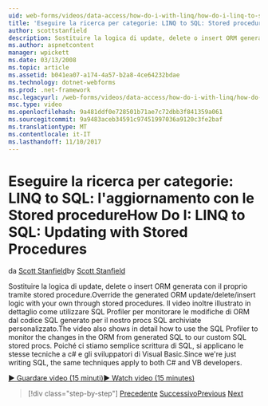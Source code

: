 ```yaml
---
uid: web-forms/videos/data-access/how-do-i-with-linq/how-do-i-linq-to-sql-updating-with-stored-procedures
title: 'Eseguire la ricerca per categorie: LINQ to SQL: Stored procedure di aggiornamento con | Documenti Microsoft'
author: scottstanfield
description: Sostituire la logica di update, delete o insert ORM generata con il proprio tramite stored procedure. Il video inoltre illustrato in dettaglio come utilizzare SQL Profiler per...
ms.author: aspnetcontent
manager: wpickett
ms.date: 03/13/2008
ms.topic: article
ms.assetid: b041ea07-a174-4a57-b2a8-4ce64232bdae
ms.technology: dotnet-webforms
ms.prod: .net-framework
msc.legacyurl: /web-forms/videos/data-access/how-do-i-with-linq/how-do-i-linq-to-sql-updating-with-stored-procedures
msc.type: video
ms.openlocfilehash: 9a481ddf0e728501b71ae7c72dbb3f841359a061
ms.sourcegitcommit: 9a9483aceb34591c97451997036a9120c3fe2baf
ms.translationtype: MT
ms.contentlocale: it-IT
ms.lasthandoff: 11/10/2017
---
```

<a name="how-do-i-linq-to-sql-updating-with-stored-procedures"></a><span data-ttu-id="53353-104">Eseguire la ricerca per categorie: LINQ to SQL: l'aggiornamento con le Stored procedure</span><span class="sxs-lookup"><span data-stu-id="53353-104">How Do I: LINQ to SQL: Updating with Stored Procedures</span></span>
====================
<span data-ttu-id="53353-105">da [Scott Stanfield](https://github.com/scottstanfield)</span><span class="sxs-lookup"><span data-stu-id="53353-105">by [Scott Stanfield](https://github.com/scottstanfield)</span></span>

<span data-ttu-id="53353-106">Sostituire la logica di update, delete o insert ORM generata con il proprio tramite stored procedure.</span><span class="sxs-lookup"><span data-stu-id="53353-106">Override the generated ORM update/delete/insert logic with your own through stored procedures.</span></span> <span data-ttu-id="53353-107">Il video inoltre illustrato in dettaglio come utilizzare SQL Profiler per monitorare le modifiche di ORM dal codice SQL generato per il nostro procs SQL archiviate personalizzato.</span><span class="sxs-lookup"><span data-stu-id="53353-107">The video also shows in detail how to use the SQL Profiler to monitor the changes in the ORM from generated SQL to our custom SQL stored procs.</span></span> <span data-ttu-id="53353-108">Poiché ci stiamo semplice scrittura di SQL, si applicano le stesse tecniche a c# e gli sviluppatori di Visual Basic.</span><span class="sxs-lookup"><span data-stu-id="53353-108">Since we're just writing SQL, the same techniques apply to both C# and VB developers.</span></span>

[<span data-ttu-id="53353-109">&#9654; Guardare video (15 minuti)</span><span class="sxs-lookup"><span data-stu-id="53353-109">&#9654; Watch video (15 minutes)</span></span>](https://channel9.msdn.com/Blogs/ASP-NET-Site-Videos/how-do-i-linq-to-sql-updating-with-stored-procedures)

>[!div class="step-by-step"]
<span data-ttu-id="53353-110">[Precedente](how-do-i-linq-to-sql-using-stored-procedures.md)
[Successivo](how-do-i-linq-to-sql-executing-arbitrary-sql.md)</span><span class="sxs-lookup"><span data-stu-id="53353-110">[Previous](how-do-i-linq-to-sql-using-stored-procedures.md)
[Next](how-do-i-linq-to-sql-executing-arbitrary-sql.md)</span></span>
